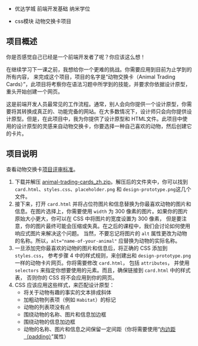 * 优达学城 前端开发基础 纳米学位

* css模块 动物交换卡项目



## 项目概述

你是否感觉自己已经是一个前端开发者了呢？你应该这么想！

在继续学习下一课之前，我想给你一个更难的挑战。你需要应用到目前为止学到的所有内容， 来完成这个项目，项目的名字是“动物交换卡（Animal Trading Cards）”，此项目将考察你在语法习题中所学到的技能，并要求你依据设计原型，重头开始创建一个网页。

这是前端开发人员最常见的工作流程。通常，别人会向你提供一个设计原型，你需要将其转换成真正的、功能完备的网站。在大多数情况下，设计师只会向你提供设计原型。但是，在此项目中，我为你提供了设计原型和  HTML文件。此项目中使用的设计原型的灵感来自动物交换卡，你要选择一种自己喜欢的动物，然后创建它的卡片。

## 项目说明

查看动物交换卡[项目评审标准](https://review.udacity.com/#!/rubrics/496/view)。

1. 下载并解压 [animal-trading-cards_zh.zip](https://github.com/udacity/cn-frontend-development-basic/raw/master/animal-trading-cards_zh.zip)。解压后的文件夹中，你可以找到 `card.html`、`styles.css`、`placeholder.png` 和  `design-prototype.png`这几个文件。
2. 接下来，打开 `card.html` 并将占位符图片和信息替换为你最喜欢动物的图片和信息。在图片选择上，你需要使用 `width` 为 300 像素的图片。如果你的图片原始大小更大，你可以在 CSS 中将图片的宽度设置为 300 像素， 但是要注意，你的图片最终可能会压缩或失真。在之后的课程中，我们会讨论如何使用响应式图片来解决这个问题。 当然，不要忘记将图片的 `alt` 属性更改为动物的名称。所以，`alt="name-of-your-animal"` 应替换为动物的实际名称。
3. 一旦添加完你最喜欢的动物的图片和信息后，将正确的 CSS 添加到 `styles.css`， 参考步骤 4 中的样式规则，来创建出和 `design-prototype.png` 一样的动物卡片网页。你将需要修改 `card.html`， 包括 `attributes`， 并使用 `selectors` 来指定你想要使用的元素。而且，确保链接到 `card.html` 中的样式表， 否则你的 CSS 将不会应用到你的网页。
4. CSS 应该应用这些样式，来匹配设计原型：
   - 将关于动物有趣的事实的文本排成斜体
   - 加粗动物列表项（例如 `Habitat`）的标记
   - 动物的列表项没有点
   - 围绕动物的名称、图片和信息加边框
   - 围绕动物的信息加边框
   - 动物的名称、图片和信息之间保留一定间距（你将需要使用“[内边距（padding）](https://developer.mozilla.org/zh-CN/docs/Web/CSS/padding)”属性）